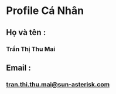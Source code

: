 # Profile Cá Nhân


## Họ và tên : 

### Trần Thị Thu Mai

## Email : 

### tran.thi.thu.mai@sun-asterisk.com




